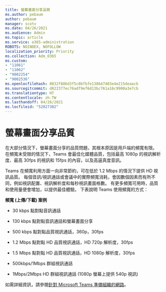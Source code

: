 ```yaml
---
title: 螢幕畫面分享品質
ms.author: pebaum
author: pebaum
manager: scotv
ms.date: 04/26/2021
ms.audience: Admin
ms.topic: article
ms.service: o365-administration
ROBOTS: NOINDEX, NOFOLLOW
localization_priority: Priority
ms.collection: Adm_O365
ms.custom:
- "11061"
- "11062"
- "9002254"
- "9002536"
ms.openlocfilehash: 0832f886d3f5c0bfbfe138647403e4e215deaacb
ms.sourcegitcommit: d822377ec76adf9ef6d13bc761a16c9900a3e7cb
ms.translationtype: HT
ms.contentlocale: zh-TW
ms.lasthandoff: 04/26/2021
ms.locfileid: "52027302"
---
```

# <a name="screen-sharing-quality"></a>螢幕畫面分享品質

在大部分情況下，螢幕畫面分享的品質問題，其根本原因是用戶端的頻寬有限。  在頻寬未受限的情況下，Teams 會最佳化媒體品質，包括最高 1080p 的視訊解析度、最高 30fps 的視訊和 15fps 的內容，以及高逼真度音訊。

Teams 在頻寬利用方面一向非常節約，可在低於 1.2 Mbps 的情況下提供 HD 視訊品質。 每個音訊/視訊通話或會議中的實際頻寬消耗，會因數個因素而有所不同，例如視訊配置、視訊解析度和每秒視訊畫面格數。 有更多頻寬可用時，品質和使用量便會增加，以提供最佳體驗。 下表說明 Teams 使用頻寬的方式：

**頻寬 (上傳/下載) 案例**

- 30 kbps 點對點音訊通話

- 130 kbps 點對點音訊通話和螢幕畫面分享

- 500 kbps 點對點品質視訊通話，360p，30fps

- 1.2 Mbps 點對點 HD 品質視訊通話，HD 720p 解析度，30fps

- 1.5 Mbps 點對點 HD 品質視訊通話，HD 1080p 解析度，30fps

- 500kbps/1Mbps 群組視訊通話

- 1Mbps/2Mbps HD 群組視訊通話 (1080p 螢幕上提供 540p 視訊)

如需詳細資訊，請參閱[針對 Microsoft Teams 準備組織的網路](https://docs.microsoft.com/microsoftteams/prepare-network#bandwidth-requirements)。